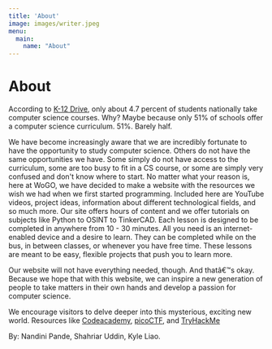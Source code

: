 ```yaml
---
title: 'About'
image: images/writer.jpeg
menu:
  main:
    name: "About"
---
```


# About

According to [K-12 Drive](https://www.k12dive.com/news/report-more-high-schools-offer-computer-science-courses-but-enrollment-di/609890/#:~:text=The%20report%20found%20that%20in,in%20a%20computer%20science%20course.), only about 4.7 percent of students nationally take computer science courses. Why? Maybe because only 51% of schools offer a computer science curriculum. 51%. Barely half.

We have become increasingly aware that we are incredibly fortunate to have the opportunity to study computer science. Others do not have the same opportunities we have. Some simply do not have access to the curriculum, some are too busy to fit in a CS course, or some are simply very confused and don't know where to start. No matter what your reason is, here at WoGO, we have decided to make a website with the resources we wish we had when we first started programming. Included here are YouTube videos, project ideas, information about different technological fields, and so much more. Our site offers hours of content and we offer tutorials on subjects like Python to OSINT to TinkerCAD. Each lesson is designed to be completed in anywhere from 10 - 30 minutes. All you need is an internet-enabled device and a desire to learn. They can be completed while on the bus, in between classes, or whenever you have free time. These lessons are meant to be easy, flexible projects that push you to learn more.

 Our website will not have everything needed, though. And thatâ€™s okay. Because we hope that with this website, we can inspire a new generation of people to take matters in their own hands and develop a passion for computer science. 

We encourage visitors to delve deeper into this mysterious, exciting new world. Resources like [Codeacademy](https://www.codecademy.com/), [picoCTF](https://www.picoctf.org/), and [TryHackMe](https://tryhackme.com/)

By: Nandini Pande, Shahriar Uddin, Kyle Liao.

